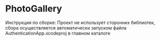 # PhotoGallery
Инструкция по сборке:
Проект не использует сторонних библиотек, сбора осуществляется автоматически запуском файла AuthenticationApp.xcodeproj в главном каталоге
